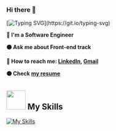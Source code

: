 ### Hi there 👋
[![Typing SVG](https://readme-typing-svg.herokuapp.com?font=Futura&color=F7630C&size=35&width=500&lines=Hello+There+👋;Nice+to+meet+you...)](https://git.io/typing-svg)




**🔵 I'm a Software Engineer**   

**🟠 Ask me about Front-end track**

**🔵 How to reach me: [LinkedIn](https://www.linkedin.com/in/johnsamoel/), <a href="mailto:johnsamoel82@gmail.com" target="_blanck"> Gmail </a>**

**🟠 Check [my resume](https://drive.google.com/file/d/1eawQPJ1-N6PDDUXMA6pnDEg9Gcg2zYts/view?usp=sharing)**

<!-- **🟠 I’m currently learning at** ![](https://img.shields.io/badge/Microverse-blueviolet) -->

## <img src="https://media.giphy.com/media/WUlplcMpOCEmTGBtBW/giphy.gif" width="50"> My Skills



[![My Skills](https://skillicons.dev/icons?i=react,redux,next,javascript,typescript,html,css,scss,bootstrap,tailwindcss,jest,webpack,figma,vscode,github,vercel)](https://skillicons.dev)
